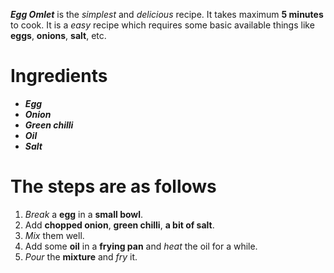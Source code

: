 ***Egg Omlet*** is the *simplest* and *delicious* recipe. It takes maximum **5 minutes** to cook. It is a *easy* recipe which requires some basic available things like **eggs**, **onions**,  **salt**, etc.

# Ingredients

 - ***Egg***
 - ***Onion***
 - ***Green chilli***
 - ***Oil***
 - ***Salt***
 
 # The steps are as follows

 1. *Break* a **egg** in a **small bowl**. 
 2. Add **chopped onion**, **green chilli**, **a bit of salt**.
 3. *Mix* them well. 
 4.   Add some **oil** in a **frying pan** and *heat* the oil for a while.
 5. *Pour* the **mixture** and *fry* it.





